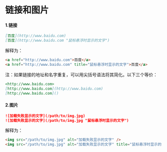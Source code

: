 # 链接和图片

#### 1\.链接

```markdown
[百度](http://www.baidu.com)
[百度](http://www.baidu.com "鼠标悬浮时显示的文字")
```

解释为：

```markdown
<a href="http://www.baidu.com">百度</a>
<a href="http://www.baidu.com" title="鼠标悬浮时显示的文字">百度</a>
```

注：如果链接的地址和名字重复，可以用尖括号语法将其简化。以下三个等价：

```markdown
<http://www.baidu.com>
[http://www.baidu.com](http://www.baidu.com)
[http://www.baidu.com]()
```

#### 2\.图片

```markdown
![加载失败显示的文字](/path/to/img.jpg)
![加载失败显示的文字](/path/to/img.jpg "鼠标悬浮时显示的文字")
```

解释为：

```markdown
<img src="/path/to/img.jpg" alt="加载失败显示的文字" />
<img src="/path/to/img.jpg" alt="加载失败显示的文字" title="鼠标悬浮时显示的文字" />
```

